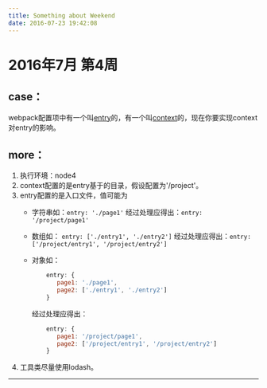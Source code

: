 ```yaml
---
title: Something about Weekend
date: 2016-07-23 19:42:08
---
```


# 2016年7月 第4周
## case： 
webpack配置项中有一个叫[entry]的，有一个叫[context]的，现在你要实现context对entry的影响。
## more： 
1. 执行环境：node4
2. context配置的是entry基于的目录，假设配置为'/project'。
3. entry配置的是入口文件，值可能为
	* 字符串如：`entry: './page1'` 经过处理应得出：`entry: '/project/page1'`
	* 数组如： `entry: ['./entry1', './entry2']` 经过处理应得出：`entry: ['/project/entry1', '/project/entry2']`
	* 对象如： 

		```js
			entry: {
			   page1: './page1',
			   page2: ['./entry1', './entry2']
			}
		```
		
		经过处理应得出： 
		
		```js
			entry: {
			   page1: '/project/page1',
			   page2: ['/project/entry1', '/project/entry2']
			}
		```
4. 工具类尽量使用lodash。

[entry]:https://webpack.github.io/docs/configuration.html#entry
[context]:https://webpack.github.io/docs/configuration.html#context

****



